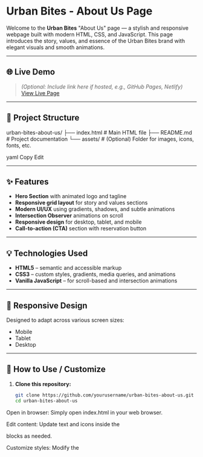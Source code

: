 # Urban Bites - About Us Page

Welcome to the **Urban Bites** "About Us" page — a stylish and responsive webpage built with modern HTML, CSS, and JavaScript. This page introduces the story, values, and essence of the Urban Bites brand with elegant visuals and smooth animations.

---

## 🌐 Live Demo

> *(Optional: Include link here if hosted, e.g., GitHub Pages, Netlify)*  
> [View Live Page](https://your-live-link.com)

---

## 📁 Project Structure

urban-bites-about-us/
├── index.html # Main HTML file
├── README.md # Project documentation
└── assets/ # (Optional) Folder for images, icons, fonts, etc.

yaml
Copy
Edit

---

## ✨ Features

- **Hero Section** with animated logo and tagline
- **Responsive grid layout** for story and values sections
- **Modern UI/UX** using gradients, shadows, and subtle animations
- **Intersection Observer** animations on scroll
- **Responsive design** for desktop, tablet, and mobile
- **Call-to-action (CTA)** section with reservation button

---

## 💡 Technologies Used

- **HTML5** – semantic and accessible markup  
- **CSS3** – custom styles, gradients, media queries, and animations  
- **Vanilla JavaScript** – for scroll-based and intersection animations  

---

## 📱 Responsive Design

Designed to adapt across various screen sizes:
- Mobile
- Tablet
- Desktop

---

## 🔧 How to Use / Customize

1. **Clone this repository:**
   ```bash
   git clone https://github.com/yourusername/urban-bites-about-us.git
   cd urban-bites-about-us
Open in browser:
Simply open index.html in your web browser.

Edit content:
Update text and icons inside the <section> blocks as needed.

Customize styles:
Modify the <style> section within index.html or extract it into a separate style.css.

Navigation integration (optional):
Add header or navbar for full site navigation.

🛠 Future Improvements
Add reusable components (e.g., navbar, footer)

Integrate with a CMS or backend (e.g., for dynamic content)

Add localization/multilingual support

Improve accessibility (ARIA roles, alt tags)

📸 Preview
(Optional: Add a screenshot of the page here)

📝 License
This project is open-source and free to use under the MIT License.

🙌 Acknowledgements
Icons and emojis used in this project are from:

Twemoji

Emojipedia

💬 Contact
For feedback or collaboration:
Email: sky@.com
GitHub: saikrishna

python
Copy
Edit

---

Let me know if you'd like this file to include a screenshot preview section, or if you're planning to host it on GitHub or Netlify — I can tailor it further for deployment instructions.



Ask ChatGPT
